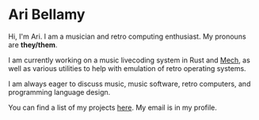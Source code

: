 # Ari Bellamy

Hi, I'm Ari. I am a musician and retro computing enthusiast. My pronouns are **they/them**.

I am currently working on a music livecoding system in Rust and [Mech](http://mech-lang.org/), as well as various utilities to help with emulation of retro operating systems.

I am always eager to discuss music, music software, retro computers, and programming language design.

You can find a list of my projects [here](http://ahribellah.space). My email is in my profile.
